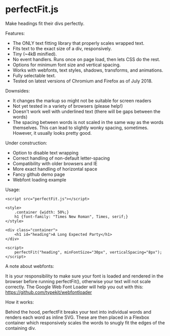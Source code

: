 # perfectFit.js
Make headings fit their divs perfectly.

Features:
- The ONLY text fitting library that properly scales wrapped text.
- Fits text to the exact size of a div, responsively.
- Tiny (~4kB minified).
- No event handlers. Runs once on page load, then lets CSS do the rest. 
- Options for minimum font size and vertical spacing.
- Works with webfonts, text styles, shadows, transforms, and animations.
- Fully selectable text.
- Tested on latest versions of Chromium and Firefox as of July 2018.

Downsides:
- It changes the markup so might not be suitable for screen readers
- Not yet tested in a variety of browsers (please help!)
- Doesn't work well with underlined text (there will be gaps between the words)
- The spacing between words is not scaled in the same way as the words themselves. This can lead to slightly wonky spacing, sometimes. However, it usually looks pretty good.

Under construction:
- Option to disable text wrapping
- Correct handling of non-default letter-spacing
- Compatibility with older browsers and IE
- More exact handling of horizontal space
- Fancy github demo page
- Webfont loading example

Usage:
```
<script src="perfectFit.js"></script>

<style>
    .container {width: 50%;}
    h1 {font-family: "Times New Roman", Times, serif;}
</style>

<div class="container">
    <h1 id="heading">A Long Expected Party</h1>
</div>

<script>
    perfectFit("heading", minFontSize="30px", verticalSpacing="8px");
</script>
```

A note about webfonts:

It is your responsibility to make sure your font is loaded and rendered in the 
browser before running perfectFit(), otherwise your text will not scale
correctly. The Google Web Font Loader will help you out with this:
https://github.com/typekit/webfontloader

How it works:

Behind the hood, perfectFit breaks your text into individual words and renders
each word as inline SVG. These are then placed in a Flexbox container which
responsively scales the words to snugly fit the edges of the containing div.
